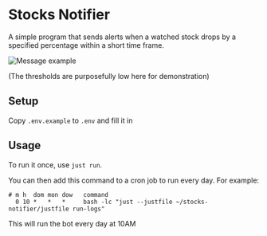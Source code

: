 # Stocks Notifier

A simple program that sends alerts when a watched stock drops by a specified
percentage within a short time frame.

![Message example](https://github.com/user-attachments/assets/d68c769e-00d2-4a3a-a3a5-eda024446e1d)


(The thresholds are purposefully low here for demonstration)

## Setup

Copy `.env.example` to `.env` and fill it in

## Usage

To run it once, use `just run`.

You can then add this command to a cron job to run every day. For example:

```cron
# m h  dom mon dow   command
  0 10 *   *   *     bash -lc "just --justfile ~/stocks-notifier/justfile run-logs"
```

This will run the bot every day at 10AM
